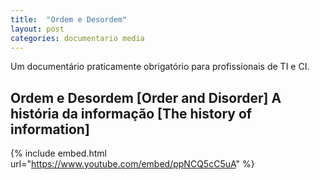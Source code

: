 ```yaml
---
title:  "Ordem e Desordem"
layout: post
categories: documentario media
---
```


Um documentário praticamente obrigatório para profissionais de TI e CI. 

## Ordem e Desordem [Order and Disorder] A história da informação [The history of information] 

{% include embed.html url="https://www.youtube.com/embed/ppNCQ5cC5uA" %}
